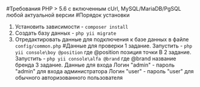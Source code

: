 #Требования
PHP > 5.6 с включенным cUrl, MySQL/MariaDB/PgSQL любой актуальной версии
#Порядок установки
1. Установить зависимости - `composer install`
2. Создать базу данных - `php yii migrate`
3. Отредактировать данные для подключения к базе данных в файле `config/common.php`
#Данные для проверки
1 задание. Запустить - `php yii console\boy @position` где @position позиция точки B
2 задание. Запустить - `php yii console\alfa @brand` где @brand название бренда
3 задание. Данные для входа 
Логин "admin" - пароль "admin" для входа администратора
Логин "user" - пароль "user" для обычного авторизованного пользователя